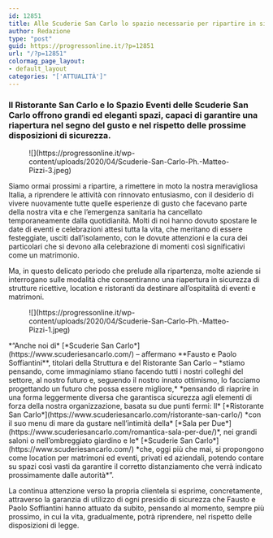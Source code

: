 ```yaml
---
id: 12851
title: Alle Scuderie San Carlo lo spazio necessario per ripartire in sicurezza
author: Redazione
type: "post"
guid: https://progressonline.it/?p=12851
url: "/?p=12851"
colormag_page_layout:
- default_layout
categories: "['ATTUALITÀ']"
---
```


### Il Ristorante San Carlo e lo Spazio Eventi delle Scuderie San Carlo offrono grandi ed eleganti spazi, capaci di garantire una riapertura nel segno del gusto e nel rispetto delle prossime disposizioni di sicurezza. 

<div class="wp-block-image"><figure class="aligncenter size-large is-resized">![](https://progressonline.it/wp-content/uploads/2020/04/Scuderie-San-Carlo-Ph.-Matteo-Pizzi-3.jpeg)</figure></div>Siamo ormai prossimi a ripartire, a rimettere in moto la nostra meravigliosa Italia, a riprendere le attività con rinnovato entusiasmo, con il desiderio di vivere nuovamente tutte quelle esperienze di gusto che facevano parte della nostra vita e che l’emergenza sanitaria ha cancellato temporaneamente dalla quotidianità. Molti di noi hanno dovuto spostare le date di eventi e celebrazioni attesi tutta la vita, che meritano di essere festeggiate, usciti dall’isolamento, con le dovute attenzioni e la cura dei particolari che si devono alla celebrazione di momenti così significativi come un matrimonio.

Ma, in questo delicato periodo che prelude alla ripartenza, molte aziende si interrogano sulle modalità che consentiranno una riapertura in sicurezza di strutture ricettive, location e ristoranti da destinare all’ospitalità di eventi e matrimoni.

<div class="wp-block-image"><figure class="aligncenter size-large is-resized">![](https://progressonline.it/wp-content/uploads/2020/04/Scuderie-San-Carlo-Ph.-Matteo-Pizzi-1.jpeg)</figure></div>*“Anche noi di* [*Scuderie San Carlo*](https://www.scuderiesancarlo.com/) – affermano **Fausto e Paolo Soffiantini**, titolari della Struttura e del Ristorante San Carlo – *stiamo pensando, come immaginiamo stiano facendo tutti i nostri colleghi del settore, al nostro futuro e, seguendo il nostro innato ottimismo, lo facciamo progettando un futuro che possa essere migliore,* *pensando di riaprire in una forma leggermente diversa che garantisca sicurezza agli elementi di forza della nostra organizzazione, basata su due punti fermi: Il* [*Ristorante San Carlo*](https://www.scuderiesancarlo.com/ristorante-san-carlo/) *con il suo menu di mare da gustare nell’intimità della* [*Sala per Due*](https://www.scuderiesancarlo.com/romantica-sala-per-due/)*, nei grandi saloni o nell’ombreggiato giardino e le* [*Scuderie San Carlo*](https://www.scuderiesancarlo.com/) *che, oggi più che mai, si propongono come location per matrimoni ed eventi, privati ed aziendali, potendo contare su spazi così vasti da garantire il corretto distanziamento che verrà indicato prossimamente dalle autorità*”.

La continua attenzione verso la propria clientela si esprime, concretamente, attraverso la garanzia di utilizzo di ogni presidio di sicurezza che Fausto e Paolo Soffiantini hanno attuato da subito, pensando al momento, sempre più prossimo, in cui la vita, gradualmente, potrà riprendere, nel rispetto delle disposizioni di legge.